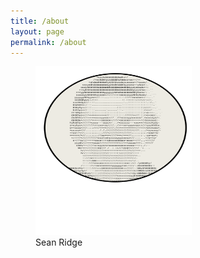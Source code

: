 ```yaml
---
title: /about
layout: page
permalink: /about
---
```


<figure>
  <img src="/assets/avatar.svg" alt="image" width="250" height="270" />
  <figcaption>Sean Ridge</figcaption>
</figure>

